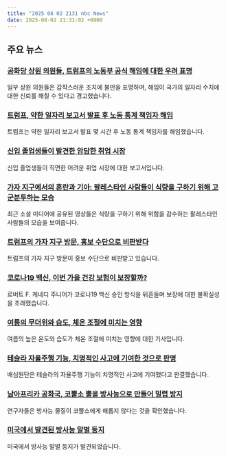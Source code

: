```yaml
---
title: "2025 08 02 2131 nbc News"
date: 2025-08-02 21:31:02 +0900
---
```


## 주요 뉴스
### [공화당 상원 의원들, 트럼프의 노동부 공식 해임에 대한 우려 표명](https://www.nbcnews.com/politics/donald-trump/republican-senators-raise-concerns-trumps-firing-bls-commissioner-rcna222584)  
 일부 상원 의원들은 갑작스러운 조치에 불만을 표명하며, 해임이 국가의 일자리 수치에 대한 신뢰를 해칠 수 있다고 경고했습니다.  
### [트럼프, 약한 일자리 보고서 발표 후 노동 통계 책임자 해임](https://www.nbcnews.com/business/economy/trump-orders-firing-bls-commissioner-weak-jobs-report-rcna222531)  
 트럼프는 약한 일자리 보고서 발표 몇 시간 후 노동 통계 책임자를 해임했습니다.  
### [신입 졸업생들이 발견한 암담한 취업 시장](https://www.nbcnews.com/business/economy/job-market-report-college-student-graduates-ai-trump-tariffs-rcna221693)  
 신입 졸업생들이 직면한 어려운 취업 시장에 대한 보고서입니다.  
### [가자 지구에서의 혼란과 기아: 팔레스타인 사람들이 식량을 구하기 위해 고군분투하는 모습](https://nbcnews.com/specials/gaza-ghf-aid-site-violence)  
 최근 소셜 미디어에 공유된 영상들은 식량을 구하기 위해 위험을 감수하는 팔레스타인 사람들의 모습을 보여줍니다.  
### [트럼프의 가자 지구 방문, 홍보 수단으로 비판받다](https://www.nbcnews.com/world/middle-east/us-envoy-witkoffs-visit-gaza-criticized-publicity-stunt-rcna222615)  
 트럼프의 가자 지구 방문이 홍보 수단으로 비판받고 있습니다.  
### [코로나19 백신, 이번 가을 건강 보험이 보장할까?](https://www.nbcnews.com/health/health-news/will-health-insurance-pay-covid-vaccines-fall-rcna222248)  
 로버트 F. 케네디 주니어가 코로나19 백신 승인 방식을 뒤흔들며 보장에 대한 불확실성을 초래했습니다.  
### [여름의 무더위와 습도, 체온 조절에 미치는 영향](https://www.nbcnews.com/science/science-news/summer-unrelentingly-hot-humidity-making-feel-worse-rcna222456)  
 여름의 높은 온도와 습도가 체온 조절에 미치는 영향에 대한 기사입니다.  
### [테슬라 자율주행 기능, 치명적인 사고에 기여한 것으로 판명](https://www.nbcnews.com/business/economy/tesla-autopilot-crash-trial-verdict-partly-liable-rcna222344)  
 배심원단은 테슬라의 자율주행 기능이 치명적인 사고에 기여했다고 판결했습니다.  
### [남아프리카 공화국, 코뿔소 뿔을 방사능으로 만들어 밀렵 방지](https://www.nbcnews.com/world/africa/scientists-south-africa-making-rhino-horns-radioactive-fight-poaching-rcna222421)  
 연구자들은 방사능 물질이 코뿔소에게 해롭지 않다는 것을 확인했습니다.  
### [미국에서 발견된 방사능 말벌 둥지](https://www.nbcnews.com/news/us-news/radioactive-wasp-nest-found-site-us-made-nuclear-bombs-rcna222420)  
 미국에서 방사능 말벌 둥지가 발견되었습니다.